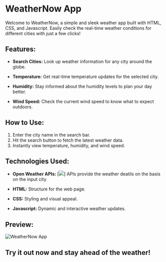 # WeatherNow App

Welcome to WeatherNow, a simple and sleek weather app built with HTML, CSS, and Javascript. Easily check the real-time weather conditions for different cities with just a few clicks!

## Features:

- **Search Cities:** Look up weather information for any city around the globe.
  
- **Temperature:** Get real-time temperature updates for the selected city.

- **Humidity:** Stay informed about the humidity levels to plan your day better.

- **Wind Speed:** Check the current wind speed to know what to expect outdoors.

## How to Use:

1. Enter the city name in the search bar.
2. Hit the search button to fetch the latest weather data.
3. Instantly view temperature, humidity, and wind speed.

## Technologies Used:
- **Open Weather APIs:** [![]([http://example.com/path/image](https://mundhadharsh.github.io/Weather-App/))]  APIs provide the weather deatils on the basis on the input city 

- **HTML:** Structure for the web page.
  
- **CSS:** Styling and visual appeal.
  
- **Javascript:** Dynamic and interactive weather updates.

## Preview:

![WeatherNow App](https://mundhadharsh.github.io/Weather-App/)

## Try it out now and stay ahead of the weather!
